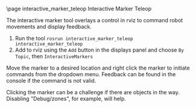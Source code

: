 \page interactive_marker_teleop Interactive Marker Teleop

The interactive marker tool overlays a control in rviz to command robot movements and display feedback. 

1. Run the tool
```rosrun interactive_marker_teleop interactive_marker_teleop```
2. Add to rviz using the `Add` button in the displays panel and choose `By Topic`, then `InteractiveMarkers`

Move the marker to a desired location and right click the marker to initiate commands from the dropdown menu. Feedback can be found in the console if the command is not valid.

Clicking the marker can be a challenge if there are objects in the way. Disabling "Debug/zones", for example, will help.

